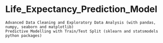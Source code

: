 # Life_Expectancy_Prediction_Model
	Advanced Data Cleaning and Exploratory Data Analysis (with pandas, numpy, seaborn and matplotlib)
	Predictive Modelling with Train/Test Split (sklearn and statsmodels python packages)

